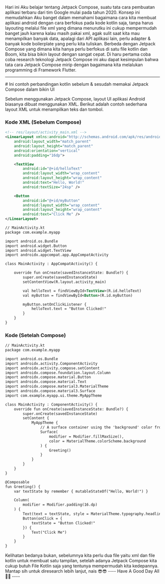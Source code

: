 Hari ini Aku belajar tentang Jetpack Compose, suatu tata cara pembuatan aplikasi terbaru dari
tim Google mulai pada tahun 2020. Konsep ini memudahkan Aku banget dalam memahami 
bagaimana cara kita membuat aplikasi android dengan cara berfokus pada kode kotlin saja, 
tanpa harus layouting melalui file xml yang dimana menurutku ini cukup mempermudah banget jauh
karena kalau masih pakai xml, agak sulit saat kita mau menampilkan banyak data, apalagi dari
API aplikasi lain, perlu adapter & banyak kode boilerplate yang perlu kita tuliskan.
Berbeda dengan Jetpack Compose yang dimana kita hanya perlu berfokus di satu file kotlin
dan Boom, kita bisa bikin layout dengan sangat cepat. Di haru pertama coba coba research
teknologi Jetpack Compose ini aku dapat kesimpulan bahwa tata cara Jetpack Compose
mirip dengan bagaimana kita melalukan programming di Framework Flutter.
<hr>
# Ini contoh perbandingan kotlin sebelum & sesudah memakai Jetpack Compose dalam bikin UI

Sebelum menggunakan Jetpack Compose, layout UI aplikasi Android biasanya dibuat menggunakan XML. Berikut adalah contoh sederhana layout XML untuk menampilkan teks dan tombol.

### Kode XML (Sebelum Compose)

```xml
<!-- res/layout/activity_main.xml -->
<LinearLayout xmlns:android="http://schemas.android.com/apk/res/android"
    android:layout_width="match_parent"
    android:layout_height="match_parent"
    android:orientation="vertical"
    android:padding="16dp">

    <TextView
        android:id="@+id/helloText"
        android:layout_width="wrap_content"
        android:layout_height="wrap_content"
        android:text="Hello, World!"
        android:textSize="24sp" />

    <Button
        android:id="@+id/myButton"
        android:layout_width="wrap_content"
        android:layout_height="wrap_content"
        android:text="Click Me" />
</LinearLayout>

// MainActivity.kt
package com.example.myapp

import android.os.Bundle
import android.widget.Button
import android.widget.TextView
import androidx.appcompat.app.AppCompatActivity

class MainActivity : AppCompatActivity() {

    override fun onCreate(savedInstanceState: Bundle?) {
        super.onCreate(savedInstanceState)
        setContentView(R.layout.activity_main)

        val helloText = findViewById<TextView>(R.id.helloText)
        val myButton = findViewById<Button>(R.id.myButton)

        myButton.setOnClickListener {
            helloText.text = "Button Clicked!"
        }
    }
}
```

### Kode (Setelah Compose)

```xml
// MainActivity.kt
package com.example.myapp

import android.os.Bundle
import androidx.activity.ComponentActivity
import androidx.activity.compose.setContent
import androidx.compose.foundation.layout.Column
import androidx.compose.material.Button
import androidx.compose.material.Text
import androidx.compose.material3.MaterialTheme
import androidx.compose.material3.Surface
import com.example.myapp.ui.theme.MyAppTheme

class MainActivity : ComponentActivity() {
    override fun onCreate(savedInstanceState: Bundle?) {
        super.onCreate(savedInstanceState)
        setContent {
            MyAppTheme {
                // A surface container using the 'background' color from the theme
                Surface(
                    modifier = Modifier.fillMaxSize(),
                    color = MaterialTheme.colorScheme.background
                ) {
                    Greeting()
                }
            }
        }
    }
}

@Composable
fun Greeting() {
    var textState by remember { mutableStateOf("Hello, World!") }

    Column(
        modifier = Modifier.padding(16.dp)
    ) {
        Text(text = textState, style = MaterialTheme.typography.headlineMedium)
        Button(onClick = {
            textState = "Button Clicked!"
        }) {
            Text("Click Me")
        }
    }
}
```

Kelihatan bedanya bukan, sebelumnya kita perlu dua file yaitu xml dan file kotlin untuk membuat
satu tampilan, setelah adanya Jetpack Compose kita cukup butuh File Kotlin saja
yang tentunya mempermudah kita kedepannya. Mantap sih untuk diresearch lebih lanjut, nais 😎😎
---- Have A Good Day All 💖💖 ----